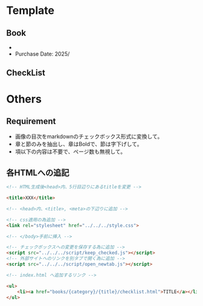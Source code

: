 # Template

## Book
- []()
- Purchase Date: 2025/

## CheckList


# Others

## Requirement
- 画像の目次をmarkdownのチェックボックス形式に変換して。
- 章と節のみを抽出し、章はBoldで、節は字下げして。
- 項以下の内容は不要で、ページ数も無視して。

## 各HTMLへの追記
```html
<!-- HTML生成後<head>内、5行目辺りにあるtitleを変更 -->

<title>XXX</title>
```

```html
<!-- <head>内、<title>, <meta>の下辺りに追加 -->

<!-- css適用の為追加 -->
<link rel="stylesheet" href="../../../style.css">
```

```html
<!-- </body>手前に挿入 -->

<!-- チェックボックスへの変更を保存する為に追加 -->
<script src="../../../script/keep_checked.js"></script>
<!-- 外部サイトへのリンクを別タブで開く為に追加 -->
<script src="../../../script/open_newtab.js"></script>
```

```html
<!-- index.html へ追加するリンク -->

<ul>
    <li><a href="books/{category}/{title}/checklist.html">TITLE</a></li>
</ul>
```